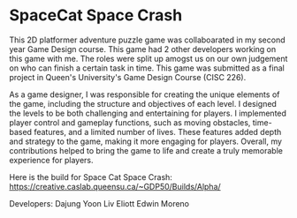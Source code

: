 # SpaceCat Space Crash
 
This 2D platformer adventure puzzle game was collaboarated in my second year Game Design course. This game had 2 other developers working on this game with me. The roles were split up amogst us on our own judgement on who can finish a certain task in time. This game was submitted as a final project in Queen's University's Game Design Course (CISC 226).

As a game designer, I was responsible for creating the unique elements of the game, including the structure and objectives of each level. I designed the levels to be both challenging and entertaining for players. I implemented player control and gameplay functions, such as moving obstacles, time-based features, and a limited number of lives. These features added depth and strategy to the game, making it more engaging for players. Overall, my contributions helped to bring the game to life and create a truly memorable experience for players.

Here is the build for Space Cat Space Crash: https://creative.caslab.queensu.ca/~GDP50/Builds/Alpha/  

Developers:
Dajung Yoon
Liv Eliott
Edwin Moreno
